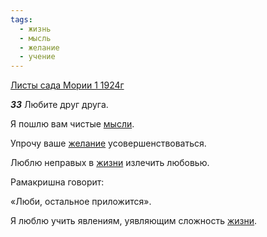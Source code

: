 ```yaml
---
tags:
  - жизнь
  - мысль
  - желание
  - учение
---
```


[Листы сада Мории 1 1924г](https://127.0.0.1:4002/agni/1924)

___33___
Любите друг друга.   

Я пошлю вам чистые [мысли](../../../tags/#мысль).   

Упрочу ваше [желание](../../../tags/#желание) усовершенствоваться.   

Люблю неправых в [жизни](../../../tags/#жизнь) излечить любовью.   

Рамакришна говорит:   

«Люби, остальное приложится».   

Я люблю учить явлениям, уявляющим сложность [жизни](../../../tags/#жизнь).   

